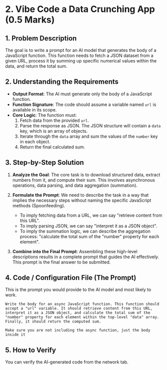 # 2. Vibe Code a Data Crunching App (0.5 Marks)

## 1. Problem Description

The goal is to write a prompt for an AI model that generates the body of a JavaScript function. This function needs to fetch a JSON dataset from a given URL, process it by summing up specific numerical values within the data, and return the total sum.

## 2. Understanding the Requirements

* **Output Format**: The AI must generate only the body of a JavaScript function.
* **Function Signature**: The code should assume a variable named `url` is available in its scope.
* **Core Logic**: The function must:
    1. Fetch data from the provided `url`.
    2. Parse the response as JSON. The JSON structure will contain a `data` key, which is an array of objects.
    3. Iterate through the `data` array and sum the values of the `number` key in each object.
    4. Return the final calculated sum.

## 3. Step-by-Step Solution

1. **Analyze the Goal**: The core task is to download structured data, extract numbers from it, and compute their sum. This involves asynchronous operations, data parsing, and data aggregation (summation).

2. **Formulate the Prompt**: We need to describe the task in a way that implies the necessary steps without naming the specific JavaScript methods (Spoonfeeding).
    * To imply fetching data from a URL, we can say "retrieve content from this URL".
    * To imply parsing JSON, we can say "interpret it as a JSON object".
    * To imply the summation logic, we can describe the aggregation process: "calculate the total sum of the "number" property for each element".

3. **Combine into the Final Prompt**: Assembling these high-level descriptions results in a complete prompt that guides the AI effectively. This prompt is the final answer to be submitted.

## 4. Code / Configuration File (The Prompt)

This is the prompt you would provide to the AI model and most likely to work.

```plaintext
Write the body for an async JavaScript function. This function should accept a "url" variable. It should retrieve content from this URL, interpret it as a JSON object, and calculate the total sum of the "number" property for each element within the top-level "data" array. Finally, it should return the computed sum.

Make sure you are not including the async function, just the body inside it
```

## 5. How to Verify

You can verify the AI-generated code from the network tab.
